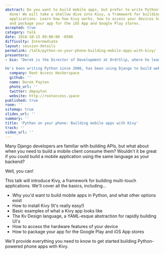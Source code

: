 ```yaml
---
abstract: Do you want to build mobile apps, but prefer to write Python? It can be
  done! We will take a shallow dive into Kivy, a framework for building multi-touch
  applications. Learn how how kivy works, how to access your devices hardware features,
  and package your app for the iOS App and Google Play stores.
accepted: true
category: talk
date: 2018-10-15 09:00:00 -0500
difficulty: Intermediate
layout: session-details
permalink: /talk/python-on-your-phone-building-mobile-apps-with-kivy/
presenters:
- bio: "Derek is the Director of Development at OrdrSlip, where he leads a team of developers -- the majority of whom are junior and under his mentorship -- in building the company's core product. He is fiercely Fresno-proud and is actively involved in building Fresno's technology scene; he is the founder and lead organizer of Fresno Python, co-founder of Root Access Hackerspace, and a director at 59DaysOfCode, a non-profit aimed at growing tech in the San Joaquin Valley.

He's been writing Python since 2006, has been using Django to build web stuff since version 0.95, and has been a core contributor to Qtile."
  company: Root Access Hackerspace
  github: ''
  name: Derek Payton
  photo_url: ''
  twitter: dmpayton
  website: http://rootaccess.space
published: true
room: ''
sitemap: true
slides_url: ''
summary: ''
title: 'Python on your phone: Building mobile apps with Kivy'
track: ''
video_url: ''
---
```


Many Django developers are familiar with building APIs, but what about when you need to build a mobile client consume them? Wouldn't it be great if you could build a mobile application using the same language as your backend?

Well, you can!

This talk will introduce Kivy, a framework for building multi-touch applications. We'll cover all the basics, including...

- Why you'd want to build mobile apps in Python, and what other options exist
- How to install Kivy (It's really easy!)
- Basic examples of what a Kivy app looks like
- The Kv Design language, a YAML-esque abstraction for rapidly building UI's
- How to access the hardware features of your device
- How to package your app for the Google Play and iOS App stores

We'll provide everything you need to know to get started building Python-powered phone apps with Kivy.
